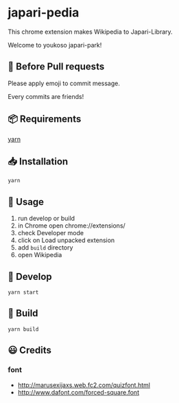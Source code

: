 # japari-pedia

This chrome extension makes Wikipedia to Japari-Library.

Welcome to youkoso japari-park!

## 👒 Before Pull requests

Please apply emoji to commit message.

Every commits are friends!

## 📦 Requirements

[yarn](https://yarnpkg.com/en/docs/install)

## 📥 Installation

```
yarn
```

## 📝 Usage

1. run develop or build
2. in Chrome open chrome://extensions/
3. check Developer mode
4. click on Load unpacked extension
5. add `build` directory
6. open Wikipedia

## 🔧 Develop

```
yarn start
```

## 🚀 Build

```
yarn build
```

## 😃 Credits

### font

- http://marusexijaxs.web.fc2.com/quizfont.html
- http://www.dafont.com/forced-square.font
